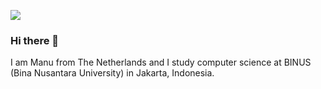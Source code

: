 ![](./img/desktop.png)

### Hi there 👋

I am Manu from The Netherlands and I study computer science at BINUS (Bina Nusantara University) in Jakarta, Indonesia.
